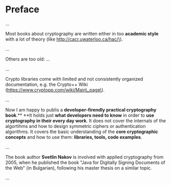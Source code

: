 # Preface

...



Most books about cryptography are written either in too **academic style** with a lot of theory \(like http://cacr.uwaterloo.ca/hac/\).

...

Others are too old: ...

...

Crypto libraries come with limited and not consistently organized documentation, e.g. the Crypto++ Wiki \(https://www.cryptopp.com/wiki/Main\_page\).

...

Now I am happy to publis a **developer-firendly practical cryptography book**.** **It holds just **what developers need to know** in order to **use cryptography in their every day work**. It does not cover the internals of the algortihms and how to design symmetric ciphers or authentication algorithms. It covers the basic understanding of the **core cryptographic concepts** and how to use them: **libraries, tools, code examples**.

...

The book author **Svetlin Nakov** is involved with applied cryptography from 2005, when he published the book "Java for Digitally Signing Documents of the Web" \(in Bulgarian\), following his master thesis on a similar topic.

...



